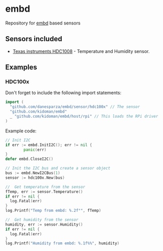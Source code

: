 # embd
Repository for [embd](https://github.com/kidoman/embd) based sensors

## Sensors included
* [Texas instruments HDC1008](https://learn.adafruit.com/adafruit-hdc1008-temperature-and-humidity-sensor-breakout/overview) - Temperature and Humidity sensor.  

## Examples
### HDC100x
Don't forget to include the following import statements:

```Go
import (
  "github.com/danesparza/embd/sensor/hdc100x" // The sensor
  "github.com/kidoman/embd"
  _ "github.com/kidoman/embd/host/rpi" // This loads the RPi driver
)
```

Example code:
```Go
// Init I2C
if err := embd.InitI2C(); err != nil {
		panic(err)
}
defer embd.CloseI2C()

// Init the I2C bus and create a sensor object
bus := embd.NewI2CBus(1)
sensor := hdc100x.New(bus)

//	Get temperature from the sensor
fTemp, err := sensor.Temperature()
if err != nil {
  log.Fatal(err)
}
log.Printf("Temp from embd: %.2f°", fTemp)

//	Get humidity from the sensor
humidity, err := sensor.Humidity()
if err != nil {
  log.Fatal(err)
}
log.Printf("Humidity from embd: %.1f%%", humidity)
```
